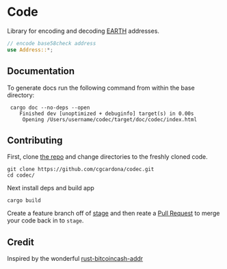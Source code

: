 # Code

Library for encoding and decoding [EARTH](https://www.earth.engineering) addresses.

```rust
// encode base58check address
use Address::*;

```

## Documentation

To generate docs run the following command from within the base directory:

```
 cargo doc --no-deps --open
    Finished dev [unoptimized + debuginfo] target(s) in 0.00s
     Opening /Users/username/codec/target/doc/codec/index.html
```

## Contributing

First, clone [the repo](https://github.com/cgcardona/codec) and change directories to the freshly cloned code.

```
git clone https://github.com/cgcardona/codec.git
cd codec/
```

Next install deps and build app

```
cargo build
```

Create a feature branch off of [stage](https://github.com/cgcardona/codec) and then reate a [Pull Request](https://github.com/cgcardona/codec) to merge your code back in to `stage`.

## Credit

Inspired by the wonderful [rust-bitcoincash-addr](https://github.com/hlb8122/rust-bitcoincash-addr)
